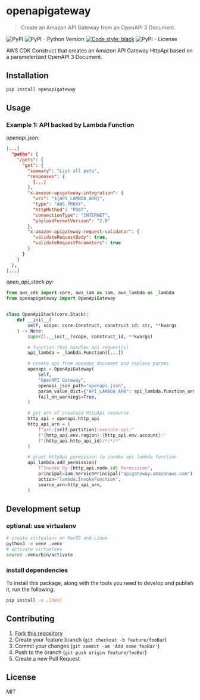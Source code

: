 # openapigateway
> Create an Amazon API Gateway from an OpenAPI 3 Document.

![PyPI](https://img.shields.io/pypi/v/openapigateway)
![PyPI - Python Version](https://img.shields.io/pypi/pyversions/openapigateway)
[![Code style: black](https://img.shields.io/badge/code%20style-black-000000.svg)](https://github.com/psf/black)
![PyPI - License](https://img.shields.io/pypi/l/openapigateway)

AWS CDK Construct that creates an Amazon API Gateway HttpApi based on a
parameterized OpenAPI 3 Document.

## Installation

```sh
pip install openapigateway
```

## Usage

### Example 1: API backed by Lambda Function

*openapi.json:*
```json
[...]
  "paths": {
    "/pets": {
      "get": {
        "summary": "List all pets",
        "responses": {
          [...]
        },
        "x-amazon-apigateway-integration": {
          "uri": "${API_LAMBDA_ARN}",
          "type": "AWS_PROXY",
          "httpMethod": "POST",
          "connectionType": "INTERNET",
          "payloadFormatVersion": "2.0"
        },
        "x-amazon-apigateway-request-validator": {
          "validateRequestBody": true,
          "validateRequestParameters": true
        }
      }
    }
  },
[...]
```

*open_api_stack.py:*
```python
from aws_cdk import core, aws_iam as iam, aws_lambda as _lambda
from openapigateway import OpenApiGateway


class OpenApiStack(core.Stack):
    def __init__(
        self, scope: core.Construct, construct_id: str, **kwargs
    ) -> None:
        super().__init__(scope, construct_id, **kwargs)

        # function that handles api request(s)
        api_lambda = _lambda.Function([...])

        # create api from openapi document and replace params
        openapi = OpenApiGateway(
            self,
            "OpenAPI Gateway",
            openapi_json_path="openapi.json",
            param_value_dict={"API_LAMBDA_ARN": api_lambda.function_arn},
            fail_on_warnings=True,
        )

        # get arn of createad HttpApi resource
        http_api = openapi.http_api
        http_api_arn = (
            f"arn:{self.partition}:execute-api:"
            f"{http_api.env.region}:{http_api.env.account}:"
            f"{http_api.http_api_id}/*/*/*"
        )

        # grant HttpApi permission to invoke api lambda function
        api_lambda.add_permission(
            f"Invoke By {http_api.node.id} Permission",
            principal=iam.ServicePrincipal("apigateway.amazonaws.com"),
            action="lambda:InvokeFunction",
            source_arn=http_api_arn,
        )
```

## Development setup

### optional: use virtualenv

```sh
# create virtualenv on MacOS and Linux
python3 -m venv .venv
# activate virtualenv
source .venv/bin/activate
```

### install dependencies

To install this package, along with the tools you need to develop and publish
it, run the following:

```sh
pip install -e .[dev]
```

## Contributing

1. [Fork this repository](https://github.com/suud/cdk-openapigateway/fork)
2. Create your feature branch (`git checkout -b feature/fooBar`)
3. Commit your changes (`git commit -am 'Add some fooBar'`)
4. Push to the branch (`git push origin feature/fooBar`)
5. Create a new Pull Request

## License

MIT
